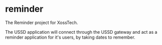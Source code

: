 # reminder
The Reminder project for XossTech. 

The USSD application will connect through the USSD gateway and act as a reminder application for it's users, by taking dates to remember.
